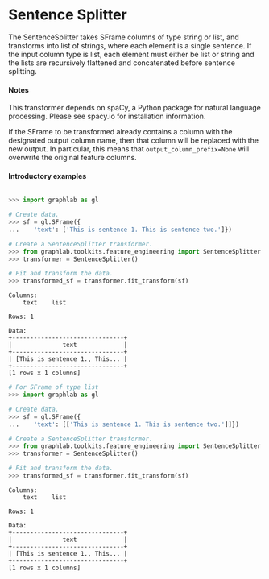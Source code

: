<script src="../dato/js/recview.js"></script>
# Sentence Splitter

The SentenceSplitter takes SFrame columns of type string or list,
and transforms into list of strings, where each element is a single sentence.
If the input column type is list, each element must either be list or string
and the lists are recursively flattened and concatenated before sentence
splitting.

#### Notes

This transformer depends on spaCy, a Python package for natural language
processing. Please see spacy.io for installation information.

If the SFrame to be transformed already contains a column with the
designated output column name, then that column will be replaced with the
new output. In particular, this means that `output_column_prefix=None` will
overwrite the original feature columns.

#### Introductory examples
```python

>>> import graphlab as gl

# Create data.
>>> sf = gl.SFrame({
...    'text': ['This is sentence 1. This is sentence two.']})

# Create a SentenceSplitter transformer.
>>> from graphlab.toolkits.feature_engineering import SentenceSplitter
>>> transformer = SentenceSplitter()

# Fit and transform the data.
>>> transformed_sf = transformer.fit_transform(sf)
```
```no-highlight
Columns:
    text    list

Rows: 1

Data:
+-------------------------------+
|              text             |
+-------------------------------+
| [This is sentence 1., This... |
+-------------------------------+
[1 rows x 1 columns]
```
```python
# For SFrame of type list
>>> import graphlab as gl

# Create data.
>>> sf = gl.SFrame({
...    'text': [['This is sentence 1. This is sentence two.']]})

# Create a SentenceSplitter transformer.
>>> from graphlab.toolkits.feature_engineering import SentenceSplitter
>>> transformer = SentenceSplitter()

# Fit and transform the data.
>>> transformed_sf = transformer.fit_transform(sf)
```
```no-highlight
Columns:
    text    list

Rows: 1

Data:
+-------------------------------+
|              text             |
+-------------------------------+
| [This is sentence 1., This... |
+-------------------------------+
[1 rows x 1 columns]
```

